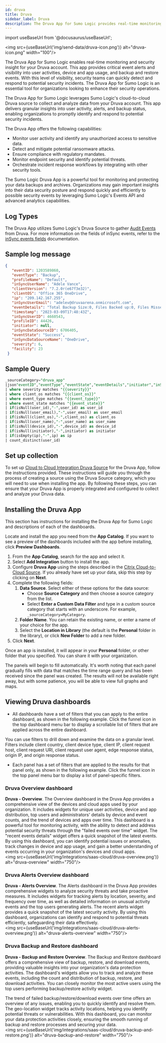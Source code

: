 ```yaml
---
id: druva
title: Druva
sidebar_label: Druva
description: The Druva App for Sumo Logic provides real-time monitoring and security insight for Druva accounts, enabling prompt detection and response to potential security incidents through granular insights into user activity, alerts, and backup status.
---
```


import useBaseUrl from '@docusaurus/useBaseUrl';

<img src={useBaseUrl('img/send-data/druva-icon.png')} alt="druva-icon.png" width="100"/>

The Druva App for Sumo Logic enables real-time monitoring and security insight for your Druva account. This app provides critical event alerts and visibility into user activities, device and app usage, and backup and restore events. With this level of visibility, security teams can quickly detect and respond to potential security incidents. The Druva App for Sumo Logic is an essential tool for organizations looking to enhance their security operations.

The Druva App for Sumo Logic leverages Sumo Logic's cloud-to-cloud Druva source to collect and analyze data from your Druva account. This app delivers granular insights into user activity, alerts, and backup status, enabling organizations to promptly identify and respond to potential security incidents.

The Druva App offers the following capabilities:

* Monitor user activity and identify any unauthorized access to sensitive data.
* Detect and mitigate potential ransomware attacks.
* Ensure compliance with regulatory mandates.
* Monitor endpoint security and identify potential threats.
* Orchestrate incident response workflows by integrating with other security tools.

The Sumo Logic Druva App is a powerful tool for monitoring and protecting your data backups and archives. Organizations may gain important insights into their data security posture and respond quickly and efficiently to possible security events by leveraging Sumo Logic's Events API and advanced analytics capabilities.

## Log Types

The Druva App utilizes Sumo Logic's Druva Source to gather [Audit Events](https://developer.druva.com/docs/event-apis) from Druva. For more information on the fields of inSync events, refer to the [inSync events fields](https://developer.druva.com/docs/event-apis#obtain-events-api-response-in-syslog-format) documentation.

## Sample log message

```json title="Audit Event log"
{
   "eventID": 1203589860,
   "eventType": "Backup",
   "profileName": "Default",
   "inSyncUserName": "Adele Vance",
   "clientVersion": "7.2.0r(e67f3e32)",
   "clientOS": "Office 365 OneDrive",
   "ip": "209.142.167.255",
   "inSyncUserEmail": "adelev@druvaarena.onmicrosoft.com",
   "eventDetails": "Total Backup Size:0, Files Backed up:0, Files Missed:0, System and App Settings:Yes, Total Bytes Transferred:0, eventsGroupId:39583905",
   "timestamp": "2023-03-09T17:48:43Z",
   "inSyncUserID": 4660543,
   "profileID": 44426,
   "initiator": null,
   "inSyncDataSourceID": 6706405,
   "eventState": "Success",
   "inSyncDataSourceName": "OneDrive",
   "severity": 6,
   "facility": 23
 }
```

## Sample Query

```sql title="Number of Users"
_sourceCategory="druva_app"
|json"eventID","eventType","eventState","eventDetails","initiator","inSyncUserID","inSyncUserName","inSyncUserEmail","inSyncDataSourceID","clientOS","ip","timestamp","severity" as event_id,event_type,event_state,event_details,initiator,user_id,user_name,user_email,device_id,client_os,ip,time_stamp,severity nodrop
| where severity matches "{{severity}}"
| where client_os matches "{{client_os}}"
| where event_type matches "{{event_type}}"
| where event_state matches "{{event_state}}"
| if(isNull(user_id),"-",user_id) as user_id
| if(isNull(user_email),"-",user_email) as user_email
| if(isNull(client_os),"-",client_os) as client_os
| if(isNull(user_name),"-",user_name) as user_name
| if(isNull(device_id),"-",device_id) as device_id
| if(isNull(initiator),"-",initiator) as initiator
| if(isEmpty(ip),"-",ip) as ip
| count_distinct(user_id)
```

## Set up collection

To set up [Cloud to Cloud Integration Druva Source](/docs/send-data/hosted-collectors/cloud-to-cloud-integration-framework/druva-source/) for the Druva App, follow the instructions provided. These instructions will guide you through the process of creating a source using the Druva Source category, which you will need to use when installing the app. By following these steps, you can ensure that your Druva App is properly integrated and configured to collect and analyze your Druva data.

## Installing the Druva App​

This section has instructions for installing the Druva App for Sumo Logic and descriptions of each of the dashboards.

Locate and install the app you need from the **App Catalog**. If you want to see a preview of the dashboards included with the app before installing, click **Preview Dashboards**.

1. From the **App Catalog**, search for the app and select it.
1. Select **Add Integration** button to install the app.
1. Configure **Druva App** using the steps described in the [Citrix Cloud-to-Cloud Source](/docs/send-data/hosted-collectors/cloud-to-cloud-integration-framework/druva-source/). If you already have set up your data, skip this step by clicking on **Next**.
1. Complete the following fields:
   1. **Data Source**. Select either of these options for the data source:
      * Choose **Source Category** and then choose a source category from the list.
      * Select **Enter a Custom Data Filter** and type in a custom source category that starts with an underscore. For example, `_sourceCategory=MyCategory`.
   2. **Folder Name**. You can retain the existing name, or enter a name of your choice for the app. 
   3. Select the **Location in Library** (the default is the **Personal** folder in the library), or click **New Folder** to add a new folder.
1. Click **Next**.

Once an app is installed, it will appear in your **Personal** folder, or other folder that you specified. You can share it with your organization.

The panels will begin to fill automatically. It's worth noting that each panel gradually fills with data that matches the time range query and has been received since the panel was created. The results will not be available right away, but with some patience, you will be able to view full graphs and maps.

## Viewing Druva dashboards

* All dashboards have a set of filters that you can apply to the entire dashboard, as shown in the following example. Click the funnel icon in the top dashboard menu bar to display a scrollable list of filters that are applied across the entire dashboard.

 You can use filters to drill down and examine the data on a granular level. Filters include client country, client device type, client IP, client request host, client request URI, client request user agent, edge response status, origin IP, and origin response status.

* Each panel has a set of filters that are applied to the results for that panel only, as shown in the following example. Click the funnel icon in the top panel menu bar to display a list of panel-specific filters.

### Druva Overview dashboard

**Druva - Overview**. The Overview dashboard in the Druva App provides a comprehensive view of the devices and cloud apps used by your organization. It includes widgets for unique user activities, device and app distribution, top users and administrators' details by device and event counts, and the trend of devices and apps over time. This dashboard is a powerful tool for monitoring activity, with the ability to detect and address potential security threats through the "failed events over time" widget. The "recent events details" widget offers a quick snapshot of the latest events. By using this dashboard, you can identify potential issues or anomalies, track changes in device and app usage, and gain a better understanding of events occurring in your organization's devices and cloud apps.<br/><img src={useBaseUrl('img/integrations/saas-cloud/druva-overview.png')} alt="druva-overview" width="750"/>

### Druva Alerts Overview dashboard

**Druva - Alerts Overview**. The Alerts dashboard in the Druva App provides comprehensive widgets to analyze security threats and take proactive measures. It includes widgets for tracking alerts by location, severity, and frequency over time, as well as detailed information on unusual activity events and the top users generating alerts. The recent alerts widget provides a quick snapshot of the latest security activity. By using this dashboard, organizations can identify and respond to potential threats efficiently, safeguarding their data effectively.<br/><img src={useBaseUrl('img/integrations/saas-cloud/druva-alerts-overview.png')} alt="druva-alerts-overview" width="750"/>

### Druva Backup and Restore dashboard

**Druva - Backup and Restore Overview**. The Backup and Restore dashboard offers a comprehensive view of backup, restore, and download events, providing valuable insights into your organization's data protection activities. The dashboard's widgets allow you to track and analyze these events, including the count and distribution of backup, restore, and download activities. You can closely monitor the most active users using the top users performing backup/restore activity widget.

The trend of failed backup/restore/download events over time offers an overview of any issues, enabling you to quickly identify and resolve them. The geo-location widget tracks activity locations, helping you identify potential threats or vulnerabilities. With this dashboard, you can monitor your data protection activities closely, ensuring the smooth running of backup and restore processes and securing your data.<br/><img src={useBaseUrl('img/integrations/saas-cloud/druva-backup-and-restore.png')} alt="druva-backup-and-restore" width="750"/>
